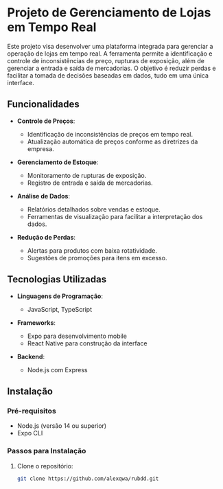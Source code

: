 # Projeto de Gerenciamento de Lojas em Tempo Real

Este projeto visa desenvolver uma plataforma integrada para gerenciar a operação de lojas em tempo real. A ferramenta permite a identificação e controle de inconsistências de preço, rupturas de exposição, além de gerenciar a entrada e saída de mercadorias. O objetivo é reduzir perdas e facilitar a tomada de decisões baseadas em dados, tudo em uma única interface.

## Funcionalidades

- **Controle de Preços**: 
  - Identificação de inconsistências de preços em tempo real.
  - Atualização automática de preços conforme as diretrizes da empresa.

- **Gerenciamento de Estoque**: 
  - Monitoramento de rupturas de exposição.
  - Registro de entrada e saída de mercadorias.

- **Análise de Dados**: 
  - Relatórios detalhados sobre vendas e estoque.
  - Ferramentas de visualização para facilitar a interpretação dos dados.

- **Redução de Perdas**: 
  - Alertas para produtos com baixa rotatividade.
  - Sugestões de promoções para itens em excesso.

## Tecnologias Utilizadas

- **Linguagens de Programação**: 
  - JavaScript, TypeScript

- **Frameworks**: 
  - Expo para desenvolvimento mobile
  - React Native para construção da interface

- **Backend**: 
  - Node.js com Express

## Instalação

### Pré-requisitos

- Node.js (versão 14 ou superior)
- Expo CLI

### Passos para Instalação

1. Clone o repositório:
   ```bash
   git clone https://github.com/alexqwa/rubdd.git
